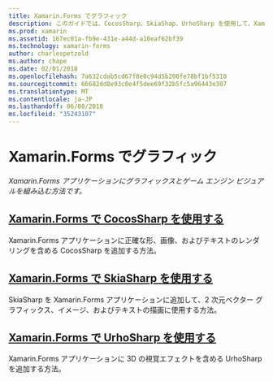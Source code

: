 ```yaml
---
title: Xamarin.Forms でグラフィック
description: このガイドでは、CocosSharp、SkiaShap、UrhoSharp を使用して、Xamarin.Forms アプリケーションにグラフィックスとゲーム エンジン ビジュアルを組み込む方法を説明します。
ms.prod: xamarin
ms.assetid: 167ec01a-fb9e-431e-a44d-a10eaf62bf39
ms.technology: xamarin-forms
author: charlespetzold
ms.author: chape
ms.date: 02/01/2018
ms.openlocfilehash: 7a632cdab5cd67f8e0c94d5b200fe78bf1bf5310
ms.sourcegitcommit: 66682dd8e93c0e4f5dee69f32b5fc5a96443e307
ms.translationtype: MT
ms.contentlocale: ja-JP
ms.lasthandoff: 06/08/2018
ms.locfileid: "35243107"
---
```

# <a name="graphics-in-xamarinforms"></a>Xamarin.Forms でグラフィック

_Xamarin.Forms アプリケーションにグラフィックスとゲーム エンジン ビジュアルを組み込む方法です。_

## <a name="using-cocossharp-in-xamarinformscocossharpmd"></a>[Xamarin.Forms で CocosSharp を使用する](cocossharp.md)

Xamarin.Forms アプリケーションに正確な形、画像、およびテキストのレンダリングを含める CocosSharp を追加する方法。

## <a name="using-skiasharp-in-xamarinformsskiasharpindexmd"></a>[Xamarin.Forms で SkiaSharp を使用する](skiasharp/index.md)

SkiaSharp を Xamarin.Forms アプリケーションに追加して、2 次元ベクター グラフィックス、イメージ、およびテキストの描画に使用する方法。

## <a name="using-urhosharp-in-xamarinformsurhosharpmd"></a>[Xamarin.Forms で UrhoSharp を使用する](urhosharp.md)

Xamarin.Forms アプリケーションに 3D の視覚エフェクトを含める UrhoSharp を追加する方法。
